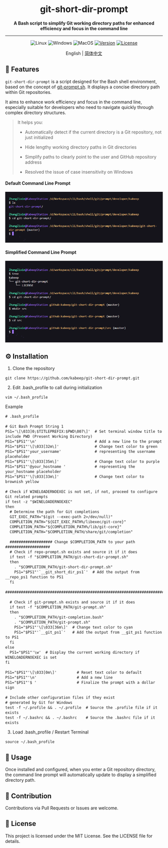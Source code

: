 <h1 align="center"> git-short-dir-prompt </h1>
<p align="center">
  <b>A Bash script to simplify Git working directory paths for enhanced efficiency and focus in the command line</b>
</p>

---

<div align="center">

![Linux](https://img.shields.io/badge/Linux-support-lightseagreen?logo=linux)
![Windows](https://img.shields.io/badge/Windows-support-cornflowerblue?logo=windows)
![MacOS](https://img.shields.io/badge/MacOS-support-salmon?logo=apple)
[![Version](https://img.shields.io/badge/Version-1.0.0-slateblue?logo=powershell)](CHANGELOG.md)
[![License](https://img.shields.io/badge/License-MIT-yellowgreen)](LICENSE)

English | [简体中文](README.zh-CN.md)

</div>

## 📖 Features

`git-short-dir-prompt` is a script designed for the Bash shell environment, based on the concept of [git-prompt.sh](https://github.com/git/git/blob/master/contrib/completion/git-prompt.sh). It displays a concise directory path within Git repositories.

It aims to enhance work efficiency and focus in the command line, especially suitable for developers who need to navigate quickly through complex directory structures.

> It helps you:
>
> - Automatically detect if the current directory is a Git repository, not just initialized
>
> - Hide lengthy working directory paths in Git directories
>
> - Simplify paths to clearly point to the user and GitHub repository address
> 
> - Resolved the issue of case insensitivity on Windows

#### Default Command Line Prompt

![default_prompt](images/default_prompt.png)

#### Simplified Command Line Prompt

![simplified_prompt](images/simplified_prompt.png)

## ⚙️ Installation

1. Clone the repository

```shell
git clone https://github.com/kabeep/git-short-dir-prompt.git
```

2. Edit .bash_profile to call during initialization

```shell
vim ~/.bash_profile
```

Example

```shell
# .bash_profile

# Git Bash Prompt String 1
PS1='\[\033]0;$TITLEPREFIX:$PWD\007\]'  # Set terminal window title to include PWD (Present Working Directory)
PS1="$PS1"'\n'                          # Add a new line to the prompt
PS1="$PS1"'\[\033[32m\]'                # Change text color to green
PS1="$PS1"'your_username'               # representing the username placeholder
PS1="$PS1"'\[\033[35m\]'                # Change text color to purple
PS1="$PS1"'@your_hostname '             # representing the your_hostname placeholder
PS1="$PS1"'\[\033[33m\]'                # Change text color to brownish yellow

# Check if WINELOADERNOEXEC is not set, if not, proceed to configure Git related prompts
if test -z "$WINELOADERNOEXEC"
then
  # Determine the path for Git completions
  GIT_EXEC_PATH="$(git --exec-path 2>/dev/null)"
  COMPLETION_PATH="${GIT_EXEC_PATH%/libexec/git-core}"
  COMPLETION_PATH="${COMPLETION_PATH%/lib/git-core}"
  COMPLETION_PATH="$COMPLETION_PATH/share/git/completion"

  ################### Change $COMPLETION_PATH to your path ####################
  # Check if repo-prompt.sh exists and source it if it does
  if test -f "$COMPLETION_PATH/git-short-dir-prompt.sh"
  then
    . "$COMPLETION_PATH/git-short-dir-prompt.sh"
    PS1="$PS1"'`__git_short_dir_ps1`'  # Add the output from __repo_ps1 function to PS1
  fi
  #############################################################################

  # Check if git-prompt.sh exists and source it if it does
  if test -f "$COMPLETION_PATH/git-prompt.sh"
  then
    . "$COMPLETION_PATH/git-completion.bash"
    . "$COMPLETION_PATH/git-prompt.sh"
    PS1="$PS1"'\[\033[36m\]'  # Change text color to cyan
    PS1="$PS1"'`__git_ps1`'   # Add the output from __git_ps1 function to PS1
  fi
else
  PS1="$PS1"'\w'  # Display the current working directory if WINELOADERNOEXEC is set
fi

PS1="$PS1"'\[\033[0m\]'         # Reset text color to default
PS1="$PS1"'\n'                  # Add a new line
PS1="$PS1"'$ '                  # Finalize the prompt with a dollar sign

# Include other configuration files if they exist
# generated by Git for Windows
test -f ~/.profile && . ~/.profile  # Source the .profile file if it exists
test -f ~/.bashrc && . ~/.bashrc    # Source the .bashrc file if it exists
```

3. Load .bash_profile / Restart Terminal

```shell
source ~/.bash_profile
```

## 🚀 Usage

Once installed and configured, when you enter a Git repository directory, the command line prompt will automatically update to display a simplified directory path.

## 🤝 Contribution

Contributions via Pull Requests or Issues are welcome.

## 📄 License

This project is licensed under the MIT License. See the LICENSE file for details.
